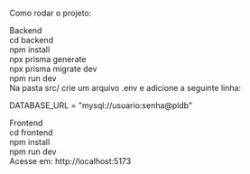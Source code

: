 Como rodar o projeto:

Backend
<br>
cd backend
<br>
npm install
<br>
npx prisma generate
<br>
npx prisma migrate dev
<br>
npm run dev
<br>
Na pasta src/ crie um arquivo .env e adicione a seguinte linha:

DATABASE_URL = "mysql://usuario:senha@pldb"
<br>

Frontend
<br>
cd frontend
<br>
npm install
<br>
npm run dev
<br>
Acesse em: http://localhost:5173
